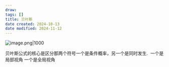 ```yaml
---
draw:
tags: []
title: 贝叶斯
date created: 2024-10-13
date modified: 2024-11-12
---
```


![image.png|1000](https://imagehosting4picgo.oss-cn-beijing.aliyuncs.com/imagehosting/fix-dir%2Fpicgo%2Fpicgo-clipboard-images%2F2024%2F10%2F13%2F23-03-24-07753fae49e715549b8d734918cac47f-202410132303521-fa09a0.png)

贝叶斯公式的核心是区分那两个符号一个是条件概率，另一个是同时发生.  一个是局部视角 一个是全局视角